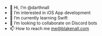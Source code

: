 - 👋 Hi, I’m @darthnall
- 👀 I’m interested in iOS App development
- 🌱 I’m currently learning Swift
- 💞️ I’m looking to collaborate on Discord bots
- 📫 How to reach me me@blakenall.com

<!---
darthnall/darthnall is a ✨ special ✨ repository because its `README.md` (this file) appears on your GitHub profile.
You can click the Preview link to take a look at your changes.
--->
